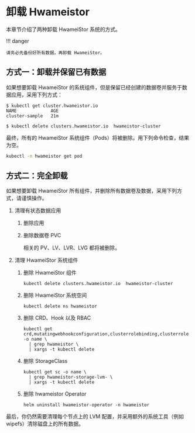 # 卸载 Hwameistor

本章节介绍了两种卸载 HwameiStor 系统的方式。

!!! danger

    请务必先备份好所有数据，再卸载 HwameiStor。

## 方式一：卸载并保留已有数据

如果想要卸载 HwameiStor 的系统组件，但是保留已经创建的数据卷并服务于数据应用，采用下列方式：

```console
$ kubectl get cluster.hwameistor.io
NAME             AGE
cluster-sample   21m

$ kubectl delete clusters.hwameistor.io  hwameistor-cluster
```

最终，所有的 HwameiStor 系统组件（Pods）将被删除。用下列命令检查，结果为空。

```sh
kubectl -n hwameistor get pod
```

## 方式二：完全卸载

如果想要卸载 HwameiStor 所有组件，并删除所有数据卷及数据，采用下列方式，请谨慎操作。

1. 清理有状态数据应用

    1. 删除应用

    2. 删除数据卷 PVC

        相关的 PV、LV、LVR、LVG 都将被删除。

2. 清理 HwameiStor 系统组件

    1. 删除 HwameiStor 组件

        ```shell
        kubectl delete clusters.hwameistor.io  hwameistor-cluster
        ```

    2. 删除 HwameiStor 系统空间

        ```shell
        kubectl delete ns hwameistor
        ```

    3. 删除 CRD、Hook 以及 RBAC

        ```shell
        kubectl get crd,mutatingwebhookconfiguration,clusterrolebinding,clusterrole -o name \
          | grep hwameistor \
          | xargs -t kubectl delete
        ```

    4. 删除 StorageClass

        ```shell
        kubectl get sc -o name \
          | grep hwameistor-storage-lvm- \
          | xargs -t kubectl delete
        ```

    5. 删除 hwameistor Operator

        ```shell
        helm uninstall hwameistor-operator -n hwameistor
        ```

最后，你仍然需要清理每个节点上的 LVM 配置，并采用额外的系统工具（例如 wipefs）清除磁盘上的所有数据。

